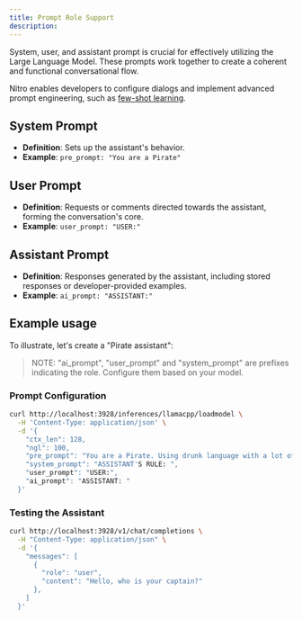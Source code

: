 ```yaml
---
title: Prompt Role Support
description: 
---
```


System, user, and assistant prompt is crucial for effectively utilizing the Large Language Model. These prompts work together to create a coherent and functional conversational flow.

Nitro enables developers to configure dialogs and implement advanced prompt engineering, such as [few-shot learning](https://arxiv.org/abs/2005.14165).

## System Prompt
- **Definition**: Sets up the assistant's behavior.
- **Example**: `pre_prompt: "You are a Pirate"`

## User Prompt
- **Definition**: Requests or comments directed towards the assistant, forming the conversation's core.
- **Example**: `user_prompt: "USER:"`

## Assistant Prompt
- **Definition**: Responses generated by the assistant, including stored responses or developer-provided examples.
- **Example**: `ai_prompt: "ASSISTANT:"`

## Example usage

To illustrate, let's create a "Pirate assistant":

> NOTE: "ai_prompt", "user_prompt" and "system_prompt" are prefixes indicating the role. Configure them based on your model.

### Prompt Configuration

```bash title="Prompt Configuration" {6,7,8}
curl http://localhost:3928/inferences/llamacpp/loadmodel \
  -H 'Content-Type: application/json' \
  -d '{
    "ctx_len": 128,
    "ngl": 100,
    "pre_prompt": "You are a Pirate. Using drunk language with a lot of Arr...",
    "system_prompt": "ASSISTANT'S RULE: ",
    "user_prompt": "USER:",
    "ai_prompt": "ASSISTANT: "
  }'
```

### Testing the Assistant

```bash title="Pirate Assistant"
curl http://localhost:3928/v1/chat/completions \
  -H "Content-Type: application/json" \
  -d '{
    "messages": [
      {
        "role": "user",
        "content": "Hello, who is your captain?"
      },
    ]
  }'
```



